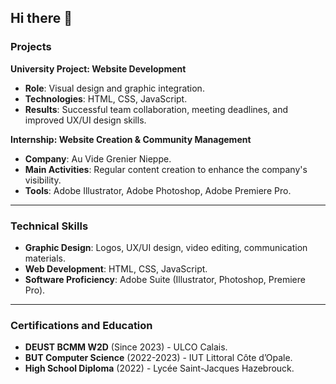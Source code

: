 ## Hi there 👋

<!--
**Nathan0403/Nathan0403** is a ✨ _special_ ✨ repository because its `README.md` (this file) appears on your GitHub profile.

Here are some ideas to get you started:

- 🔭 I’m currently working on 
- 🌱 I’m currently learning ...
- 👯 I’m looking to collaborate on ...
- 🤔 I’m looking for help with ...
- 💬 Ask me about ...
- 📫 How to reach me: ...
- 😄 Pronouns: ...
- ⚡ Fun fact: ...
-->

### **Projects**

**University Project: Website Development**  
- **Role**: Visual design and graphic integration.  
- **Technologies**: HTML, CSS, JavaScript.  
- **Results**: Successful team collaboration, meeting deadlines, and improved UX/UI design skills.  

**Internship: Website Creation & Community Management**  
- **Company**: Au Vide Grenier Nieppe.  
- **Main Activities**: Regular content creation to enhance the company's visibility.  
- **Tools**: Adobe Illustrator, Adobe Photoshop, Adobe Premiere Pro.  

---

### **Technical Skills**

- **Graphic Design**: Logos, UX/UI design, video editing, communication materials.  
- **Web Development**: HTML, CSS, JavaScript.  
- **Software Proficiency**: Adobe Suite (Illustrator, Photoshop, Premiere Pro).  

---

### **Certifications and Education**

- **DEUST BCMM W2D** (Since 2023) - ULCO Calais.  
- **BUT Computer Science** (2022-2023) - IUT Littoral Côte d’Opale.  
- **High School Diploma** (2022) - Lycée Saint-Jacques Hazebrouck.  
